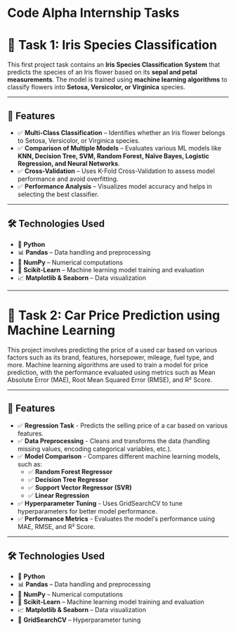 # **Code Alpha Internship Tasks**  

# 🌸 Task 1: Iris Species Classification  

This first project task contains an **Iris Species Classification System** that predicts the species of an Iris flower based on its **sepal and petal measurements**. The model is trained using **machine learning algorithms** to classify flowers into **Setosa, Versicolor, or Virginica** species.

---

## 📌 Features  
- ✅ **Multi-Class Classification** – Identifies whether an Iris flower belongs to Setosa, Versicolor, or Virginica species.  
- ✅ **Comparison of Multiple Models** – Evaluates various ML models like **KNN, Decision Tree, SVM, Random Forest, Naïve Bayes, Logistic Regression, and Neural Networks**.  
- ✅ **Cross-Validation** – Uses K-Fold Cross-Validation to assess model performance and avoid overfitting.  
- ✅ **Performance Analysis** – Visualizes model accuracy and helps in selecting the best classifier.  

---

## 🛠 Technologies Used  
- 🐍 **Python**  
- 📊 **Pandas** – Data handling and preprocessing  
- 🔢 **NumPy** – Numerical computations  
- 🤖 **Scikit-Learn** – Machine learning model training and evaluation  
- 📈 **Matplotlib & Seaborn** – Data visualization

---

# 🚗 Task 2: Car Price Prediction using Machine Learning 

This project involves predicting the price of a used car based on various factors such as its brand, features, horsepower, mileage, fuel type, and more. Machine learning algorithms are used to train a model for price prediction, with the performance evaluated using metrics such as Mean Absolute Error (MAE), Root Mean Squared Error (RMSE), and R² Score.

---

## 📌 Features  
- ✅ **Regression Task** - Predicts the selling price of a car based on various features.
- ✅ **Data Preprocessing** - Cleans and transforms the data (handling missing values, encoding categorical variables, etc.).
- ✅ **Model Comparison** - Compares different machine learning models, such as:
  - ✅ **Random Forest Regressor**
  - ✅ **Decision Tree Regressor**
  - ✅ **Support Vector Regressor (SVR)**
  - ✅ **Linear Regression**
- ✅ **Hyperparameter Tuning** - Uses GridSearchCV to tune hyperparameters for better model performance.
- ✅ **Performance Metrics** - Evaluates the model's performance using MAE, RMSE, and R² Score.

---

## 🛠 Technologies Used  
- 🐍 **Python**  
- 📊 **Pandas** – Data handling and preprocessing  
- 🔢 **NumPy** – Numerical computations  
- 🤖 **Scikit-Learn** – Machine learning model training and evaluation  
- 📈 **Matplotlib & Seaborn** – Data visualization
- 🧹 **GridSearchCV** – Hyperparameter tuning

